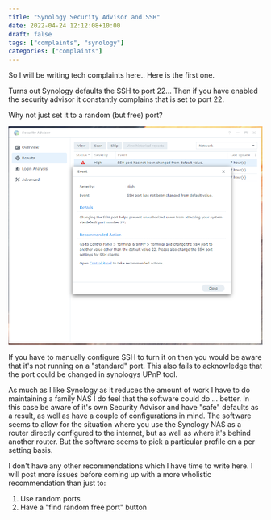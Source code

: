 ```yaml
---
title: "Synology Security Advisor and SSH"
date: 2022-04-24 12:12:08+10:00
draft: false
tags: ["complaints", "synology"]
categories: ["complaints"]
---
```


So I will be writing tech complaints here.. Here is the first one.

Turns out Synology defaults the SSH to port 22... Then if you have enabled 
the security advisor it constantly complains that is set to port 22.

Why not just set it to a random (but free) port?

![img.png](img.png)

If you have to manually configure SSH to turn it on then you would be aware 
that it's not running on a "standard" port. This also fails to acknowledge that
the port could be changed in synologys UPnP tool.

As much as I like Synology as it reduces the amount of work I have to do 
maintaining a family NAS I do feel that the software could do ... better. In this
case be aware of it's own Security Advisor and have "safe" defaults as a result, 
as well as have a couple of configurations in mind. The software seems to allow 
for the situation where you use the Synology NAS as a router directly configured 
to the internet, but as well as where it's behind another router. But the software
seems to pick a particular profile on a per setting basis.

I don't have any other recommendations which I have time to write here. I will post
more issues before coming up with a more wholistic recommendation than just to:
1. Use random ports
2. Have a "find random free port" button 
